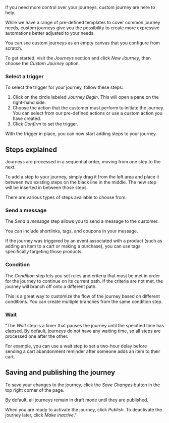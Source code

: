 If you need more control over your journeys, custom journey are here to help. 

While we have a range of pre-defined templates to cover common journey needs, custom journeys give you the possibility to create more expressive automations better adjusted to your needs.

You can see custom journeys as an empty canvas that you configure from scratch.

To get started, visit the *Journeys* section and click *New Journey*, then choose the *Custom Journey* option.

### Select a trigger

To select the trigger for your journey, follow these steps:

1. Click on the circle labeled *Journey Begin*. This will open a pane on the right-hand side.
2. Choose the action that the customer must perform to initiate the journey. You can select from our pre-defined actions or use a custom action you have created.
3. Click *Confirm* to set the trigger.

With the trigger in place, you can now start adding steps to your journey.

## Steps explained

Journeys are processed in a sequential order, moving from one step to the next. 

To add a step to your journey, simply drag it from the left area and place it between two existing steps on the black line in the middle. The new step will be inserted in between those steps.

There are various types of steps available to choose from:

### Send a message 

The *Send a message* step allows you to send a message to the customer. 

You can include shortlinks, tags, and coupons in your message. 

If the journey was triggered by an event associated with a product (such as adding an item to a cart or making a purchase), you can use tags specifically targeting those products.

### Condition

The *Condition* step lets you set rules and criteria that must be met in order for the journey to continue on its current path. If the criteria are not met, the journey will branch off onto a different path. 

This is a great way to customize the flow of the journey based on different conditions. You can create multiple branches from the same condition step.

### Wait 

"The *Wait* step is a timer that pauses the journey until the specified time has elapsed. By default, journeys do not have any waiting time, so all steps are processed one after the other.

For example, you can use a wait step to set a two-hour delay before sending a cart abandonment reminder after someone adds an item to their cart.

## Saving and publishing the journey

To save your changes to the journey, click the *Save Changes* button in the top right corner of the page. 

By default, all journeys remain in draft mode until they are published.

When you are ready to activate the journey, click *Publish*. To deactivate the journey later, click *Make inactive*."